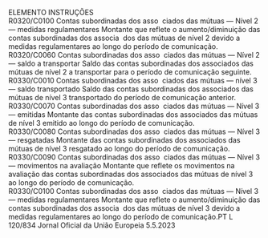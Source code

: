  
ELEMENTO  INSTRUÇÕES  
R0320/C0100  Contas subordinadas dos asso ­
ciados das mútuas — Nível 2 
— medidas regulamentares  Montante que reflete o aumento/diminuição das contas subordinadas dos associa ­
dos das mútuas de nível 2 devido a medidas regulamentares ao longo do período 
de comunicação.  
R0320/C0060  Contas subordinadas dos asso ­
ciados das mútuas — Nível 2 
— saldo a transportar  Saldo das contas subordinadas dos associados das mútuas de nível 2 a transportar 
para o período de comunicação seguinte.  
R0330/C0010  Contas subordinadas dos asso ­
ciados das mútuas — nível 3 
— saldo transportado  Saldo das contas subordinadas dos associados das mútuas de nível 3 transportado 
do período de comunicação anterior.  
R0330/C0070  Contas subordinadas dos asso ­
ciados das mútuas — Nível 3 
— emitidas  Montante das contas subordinadas dos associados das mútuas de nível 3 emitido 
ao longo do período de comunicação.  
R0330/C0080  Contas subordinadas dos asso ­
ciados das mútuas — Nível 3 
— resgatadas  Montante das contas subordinadas dos associados das mútuas de nível 3 resgatado 
ao longo do período de comunicação.  
R0330/C0090  Contas subordinadas dos asso ­
ciados das mútuas — Nível 3 
— movimentos na avaliação  Montante que reflete os movimentos na avaliação das contas subordinadas dos 
associados das mútuas de nível 3 ao longo do período de comunicação.  
R0330/C0100  Contas subordinadas dos asso ­
ciados das mútuas — Nível 3 
— medidas regulamentares  Montante que reflete o aumento/diminuição das contas subordinadas dos associa ­
dos das mútuas de nível 3 devido a medidas regulamentares ao longo do período 
de comunicação.PT  L 120/834 Jornal Oficial da União Europeia 5.5.2023